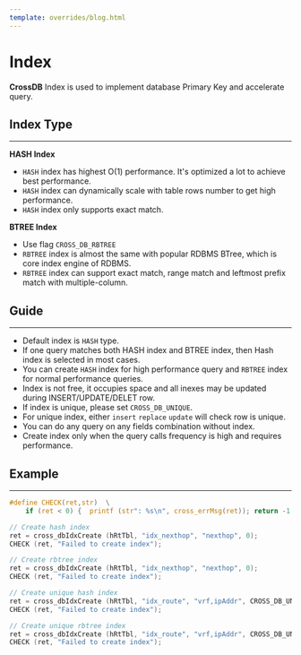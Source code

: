 ```yaml
---
template: overrides/blog.html
---
```


# Index

**CrossDB** Index is used to implement database Primary Key and accelerate query.


## Index Type
-------------------------------------------------------------------------------

**HASH Index**

- `HASH` index has highest O(1) performance. It's optimized a lot to achieve best performance.
- `HASH` index can dynamically scale with table rows number to get high performance.
- `HASH` index only supports exact match.

**BTREE Index**

- Use flag `CROSS_DB_RBTREE`
- `RBTREE` index is almost the same with popular RDBMS BTree, which is core index engine of RDBMS.
- `RBTREE` index can support exact match, range match and leftmost prefix match with multiple-column.


## Guide
-------------------------------------------------------------------------------

- Default index is `HASH` type.
- If one query matches both HASH index and BTREE index, then Hash index is selected in most cases.
- You can create `HASH` index for high performance query and `RBTREE` index for normal performance queries.
- Index is not free, it occupies space and all inexes may be updated during INSERT/UPDATE/DELET row.
- If index is unique, please set `CROSS_DB_UNIQUE`.
- For unique index, either `insert` `replace` `update` will check row is unique.
- You can do any query on any fields combination without index. 
- Create index only when the query calls frequency is high and requires performance.


## Example
-------------------------------------------------------------------------------

```c linenums="1"
#define CHECK(ret,str)	\
	if (ret < 0) {	printf (str": %s\n", cross_errMsg(ret)); return -1; }

// Create hash index
ret = cross_dbIdxCreate (hRtTbl, "idx_nexthop", "nexthop", 0);
CHECK (ret, "Failed to create index");

// Create rbtree index
ret = cross_dbIdxCreate (hRtTbl, "idx_nexthop", "nexthop", 0);
CHECK (ret, "Failed to create index");

// Create unique hash index
ret = cross_dbIdxCreate (hRtTbl, "idx_route", "vrf,ipAddr", CROSS_DB_UNIQUE);
CHECK (ret, "Failed to create index");

// Create unique rbtree index
ret = cross_dbIdxCreate (hRtTbl, "idx_route", "vrf,ipAddr", CROSS_DB_UNIQUE|CROSS_DB_RBTREE);
CHECK (ret, "Failed to create index");
```
